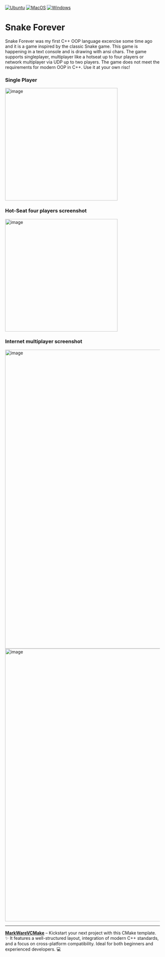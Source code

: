 [![Ubuntu](https://github.com/tomasmark79/snake-in-shell-cpp/actions/workflows/ubuntu.yml/badge.svg)](https://github.com/tomasmark79/snake-in-shell-cpp/actions/workflows/ubuntu.yml)
[![MacOS](https://github.com/tomasmark79/snake-in-shell-cpp/actions/workflows/macos.yml/badge.svg)](https://github.com/tomasmark79/snake-in-shell-cpp/actions/workflows/macos.yml)
[![Windows](https://github.com/tomasmark79/snake-in-shell-cpp/actions/workflows/windows.yml/badge.svg)](https://github.com/tomasmark79/snake-in-shell-cpp/actions/workflows/windows.yml)  

# Snake Forever

Snake Forever was my first C++ OOP language excercise some time ago and it is a game inspired by the classic Snake game. This game is happening in a text console and is drawing with ansi chars. The game supports singleplayer, multiplayer like a hotseat up to four players or network multiplayer via UDP up to two players. The game does not meet the requirements for modern OOP in C++. Use it at your own risc!

### Single Player

<img width="366" alt="image" src="https://github.com/user-attachments/assets/34a80fc8-60af-45ab-aed4-7f7dadfe4edb">

### Hot-Seat four players screenshot

<img width="366" alt="image" src="https://github.com/user-attachments/assets/330b87ac-57bc-456d-a74f-0b2e5c6d7673">

### Internet multiplayer screenshot

<img width="972" alt="image" src="https://github.com/user-attachments/assets/1bcb0d2f-f442-4a26-a35f-19c53476674a">
<img width="887" alt="image" src="https://github.com/user-attachments/assets/715ce396-6a9a-4409-bdbb-8adb074e95b7">

--- 

**[MarkWareVCMake](https://github.com/tomasmark79/MarkWareVCMake)** – Kickstart your next project with this CMake template. ✨ It features a well-structured layout, integration of modern C++ standards, and a focus on cross-platform compatibility. Ideal for both beginners and experienced developers. 💻



